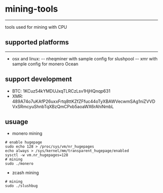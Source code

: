 # mining-tools
-------------
tools used for mining with CPU

## supported platforms
-------------
- osx and linux:
-- nheqminer with sample config for slushpool
-- xmr with sample config for monero Ocean

## support development
- BTC: 1KCuz54kYMDUJxqTLRCzLsv1HjHQnqp631
- XMR: 489A74o7uKAfP26uxxFrtq8ttKZfZFfuc44oTyXBAWVecwmSAg1niZVVDVxSRmcyuShnbTqXBzQmCPxb5aoaWX6rAhiNmbL

## usuage
- monero mining
```
# enable hugepage
sudo echo 128 > /proc/sys/vm/nr_hugepages
echo always > /sys/kernel/mm/transparent_hugepage/enabled
sysctl -w vm.nr_hugepages=128
# mining
sudo ./monero
```
- zcash mining
```
# mining
sudo ./slushbug
```
